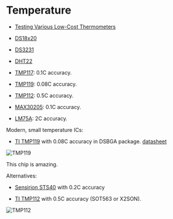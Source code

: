 # Temperature

- [Testing Various Low-Cost Thermometers](https://www.kandrsmith.org/RJS/Misc/thermometers.html)

- [DS18x20](../chips/ds18x20.md)

- [DS3231](../chips/ds3231.md)

- [DHT22](../chips/dht.md)

- [TMP117](https://www.bluedot.space/products/tmp117/): 0.1C accuracy.

- [TMP119](https://www.ti.com/product/TMP119): 0.08C accuracy.

- [TMP112](https://www.ti.com/product/TMP112): 0.5C accuracy.

- [MAX30205](https://www.analog.com/media/en/technical-documentation/data-sheets/max30205.pdf): 0.1C accuracy.

- [LM75A](https://www.ti.com/product/LM75A): 2C accuracy.

Modern, small temperature ICs:

- [TI TMP119](https://www.ti.com/product/TMP119) with
0.08C accuracy in DSBGA package. [datasheet](../chips/datasheets/tmp119.pdf)

![TMP119](https://www.ti.com/ods/images/SNIS236/GUID-49797EB3-7BB6-48B9-8614-2688A39788BD-low.svg)

This chip is amazing.

Alternatives:

- [Sensirion STS40](https://sensirion.com/products/catalog/STS40-DIS) with 0.2C accuracy

- [TI TMP112](https://www.ti.com/product/TMP112) with
0.5C accuracy (SOT563 or X2SON).

![TMP112](https://www.ti.com/ods/images/SBOS473L/GUID-25E48344-B173-45DF-8E4F-51A8F8CB7C71-low.gif)


